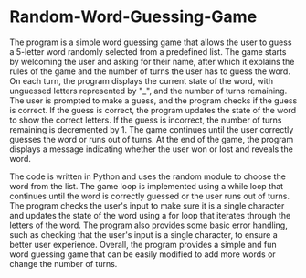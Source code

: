 # Random-Word-Guessing-Game

The program is a simple word guessing game that allows the user to guess a 5-letter word randomly selected from a predefined list. The game starts by welcoming the user and asking for their name, after which it explains the rules of the game and the number of turns the user has to guess the word. On each turn, the program displays the current state of the word, with unguessed letters represented by "_", and the number of turns remaining. The user is prompted to make a guess, and the program checks if the guess is correct. If the guess is correct, the program updates the state of the word to show the correct letters. If the guess is incorrect, the number of turns remaining is decremented by 1. The game continues until the user correctly guesses the word or runs out of turns. At the end of the game, the program displays a message indicating whether the user won or lost and reveals the word.

The code is written in Python and uses the random module to choose the word from the list. The game loop is implemented using a while loop that continues until the word is correctly guessed or the user runs out of turns. The program checks the user's input to make sure it is a single character and updates the state of the word using a for loop that iterates through the letters of the word. The program also provides some basic error handling, such as checking that the user's input is a single character, to ensure a better user experience. Overall, the program provides a simple and fun word guessing game that can be easily modified to add more words or change the number of turns.

